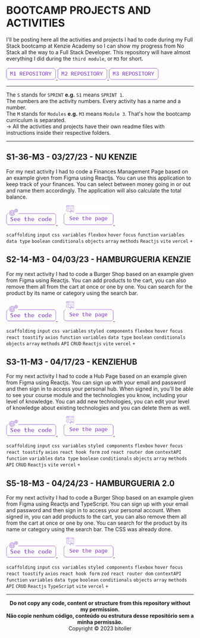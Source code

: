 # BOOTCAMP PROJECTS AND ACTIVITIES
I'll be posting here all the activities and projects I had to code during my Full Stack bootcamp at Kenzie Academy so I can show my progress from No Stack all the way to a Full Stack Developer. This repository will have almost everything I did during the `third module`, or `M3` for short.<br />
<br />
<a href="https://github.com/bitoller/bootcamp-projects-and-activities-m1" target="_blank"> <img src="./src/assets/M1.png"> </a>
<a href="https://github.com/bitoller/bootcamp-projects-and-activities-m2" target="_blank"> <img src="./src/assets/M2.png"> </a>
<a href="https://github.com/bitoller/bootcamp-projects-and-activities-m3" target="_blank"> <img src="./src/assets/M3.png"> </a>

<hr />

The `S` stands for `SPRINT` <strong>e.g.</strong> `S1` means `SPRINT 1`.<br />
The numbers are the activity numbers. Every activity has a name and a number.<br />
The `M` stands for `Modules` <strong>e.g.</strong> `M3` means `Module 3`. That's how the bootcamp curriculum is separated.<br />
→ All the activities and projects have their own readme files with instructions inside their respective folders.

<hr />

## S1-36-M3 - 03/27/23 - NU KENZIE
For my next activity I had to code a Finances Management Page based on an example given from Figma using Reactjs. You can use this application to keep track of your finances. You can select between money going in or out and name them accordingly. The application will also calculate the total balance.<br />

<a href="https://github.com/bitoller/bootcamp-projects-and-activities-m3/tree/main/src/M3-SPRINT-1/S1-36-M3" target="_blank"> <img src="./src/assets/code_purple.png"> </a> &nbsp; &nbsp;
<a href="https://nu-kenzie-bitoller.vercel.app/" target="_blank"> <img src="./src/assets/page_purple.png"> </a> &nbsp; &nbsp;

`scaffolding` `input` `css variables` `flexbox` `hover` `focus` `function` `variables` `data type` `boolean` `conditionals` `objects` `array` `methods` `Reactjs` `vite` `vercel` `+`

## S2-14-M3 - 04/03/23 - HAMBURGUERIA KENZIE
For my next activity I had to code a Burger Shop based on an example given from Figma using Reactjs. You can add products to the cart, you can also remove them all from the cart at once or one by one. You can search for the product by its name or category using the search bar.<br />

<a href="https://github.com/bitoller/bootcamp-projects-and-activities-m3/tree/main/src/M3-SPRINT-2/S2-14-M3" target="_blank"> <img src="./src/assets/code_purple.png"> </a> &nbsp; &nbsp;
<a href="https://hamburgueria-kenzie-bitoller.vercel.app/" target="_blank"> <img src="./src/assets/page_purple.png"> </a> &nbsp; &nbsp;

`scaffolding` `input` `css variables` `styled components` `flexbox` `hover` `focus` `react toastify` `axios` `function` `variables` `data type` `boolean` `conditionals` `objects` `array` `methods` `API` `CRUD` `Reactjs` `vite` `vercel` `+`

## S3-11-M3 - 04/17/23 - KENZIEHUB
For my next activity I had to code a Hub Page based on an example given from Figma using Reactjs. You can sign up with your email and password and then sign in to access your personal hub. When signed in, you'll be able to see your course module and the technologies you know, including your level of knowledge. You can add new technologies, you can edit your level of knowledge about existing technologies and you can delete them as well.<br />

<a href="https://github.com/bitoller/bootcamp-projects-and-activities-m3/tree/main/src/M3-SPRINT-3/S3-11-M3" target="_blank"> <img src="./src/assets/code_purple.png"> </a> &nbsp; &nbsp;
<a href="https://kenzie-hub-bitoller.vercel.app/" target="_blank"> <img src="./src/assets/page_purple.png"> </a> &nbsp; &nbsp;

`scaffolding` `input` `css variables` `styled components` `flexbox` `hover` `focus` `react toastify` `axios` `react hook form` `zod` `react router dom` `contextAPI` `function` `variables` `data type` `boolean` `conditionals` `objects` `array` `methods` `API` `CRUD` `Reactjs` `vite` `vercel` `+`

## S5-18-M3 - 04/24/23 - HAMBURGUERIA 2.0
For my next activity I had to code a Burger Shop based on an example given from Figma using Reactjs and TypeScript. You can sign up with your email and password and then sign in to access your personal account. When signed in, you can add products to the cart, you can also remove them all from the cart at once or one by one. You can search for the product by its name or category using the search bar. The CSS was already done.<br />

<a href="https://github.com/bitoller/bootcamp-projects-and-activities-m3/tree/main/src/M3-SPRINT-5/S5-18-M3" target="_blank"> <img src="./src/assets/code_purple.png"> </a> &nbsp; &nbsp;
<a href="https://kenzie-burger-bitoller.vercel.app/" target="_blank"> <img src="./src/assets/page_purple.png"> </a> &nbsp; &nbsp;

`scaffolding` `input` `css variables` `styled components` `flexbox` `hover` `focus` `react toastify` `axios` `react hook form` `zod` `react router dom` `contextAPI` `function` `variables` `data type` `boolean` `conditionals` `objects` `array` `methods` `API` `CRUD` `Reactjs` `TypeScript` `vite` `vercel` `+`

<hr />

<p align="center">
<b>Do not copy any code, content or structure from this repository without my permission.<br />
Não copie nenhum código, conteúdo ou estrutura desse repositório sem a minha permissão.</b><br />
Copyright © 2023 bitoller
</p>
